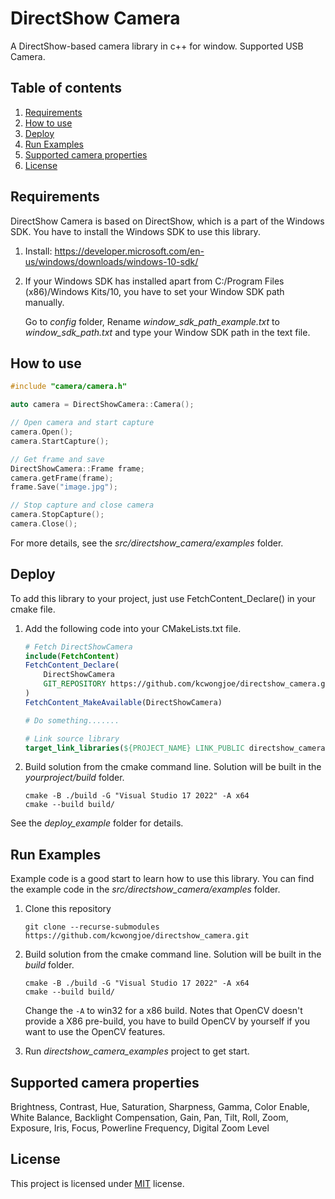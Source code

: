 # DirectShow Camera

A DirectShow-based camera library in c++ for window. Supported USB Camera.

## Table of contents

1. [Requirements](#Requirements)
2. [How to use](#How-to-use])
3. [Deploy](#Deploy)
4. [Run Examples](#Run-Examples)
5. [Supported camera properties](#Supported-camera-properties)
6. [License](#License)

## Requirements

DirectShow Camera is based on DirectShow, which is a part of the Windows SDK. You have to install the Windows SDK to use this library.

1.  Install: https://developer.microsoft.com/en-us/windows/downloads/windows-10-sdk/

2.  If your Windows SDK has installed apart from C:/Program Files (x86)/Windows Kits/10, you have to set your Window SDK path manually.

    Go to *config* folder, Rename *window_sdk_path_example.txt* to *window_sdk_path.txt* and type your Window SDK path in the text file.

## How to use

```cpp
#include "camera/camera.h"

auto camera = DirectShowCamera::Camera();

// Open camera and start capture
camera.Open();
camera.StartCapture();

// Get frame and save
DirectShowCamera::Frame frame;
camera.getFrame(frame);
frame.Save("image.jpg");

// Stop capture and close camera
camera.StopCapture();
camera.Close();
```

For more details, see the *src/directshow_camera/examples* folder.

## Deploy

To add this library to your project, just use FetchContent_Declare() in your cmake file.

1.  Add the following code into your CMakeLists.txt file.
    ```cmake
    # Fetch DirectShowCamera
    include(FetchContent)
    FetchContent_Declare(
        DirectShowCamera
        GIT_REPOSITORY https://github.com/kcwongjoe/directshow_camera.git
    )
    FetchContent_MakeAvailable(DirectShowCamera)

    # Do something.......

    # Link source library
    target_link_libraries(${PROJECT_NAME} LINK_PUBLIC directshow_camera)
    ```

2.  Build solution from the cmake command line. Solution will be built in the *yourproject/build* folder.

    ```shell
    cmake -B ./build -G "Visual Studio 17 2022" -A x64
    cmake --build build/
    ```

See the *deploy_example* folder for details.

## Run Examples

Example code is a good start to learn how to use this library. You can find the example code in the *src/directshow_camera/examples* folder.

1.  Clone this repository
    ```
    git clone --recurse-submodules https://github.com/kcwongjoe/directshow_camera.git
    ```

2.  Build solution from the cmake command line. Solution will be built in the *build* folder.

    ```shell
    cmake -B ./build -G "Visual Studio 17 2022" -A x64
    cmake --build build/
    ```
    Change the `-A` to win32 for a x86 build. Notes that OpenCV doesn't provide a X86 pre-build, you have to build OpenCV by yourself if you want to use the OpenCV features.

3. Run *directshow_camera_examples* project to get start.

## Supported camera properties

Brightness, Contrast, Hue, Saturation, Sharpness, Gamma, Color Enable, White Balance, Backlight Compensation, Gain, Pan, Tilt, Roll, Zoom, Exposure, Iris, Focus, Powerline Frequency, Digital Zoom Level

## License
This project is licensed under [MIT](LICENSE) license.
